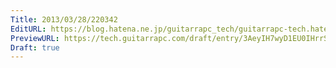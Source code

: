 ```yaml
---
Title: 2013/03/28/220342
EditURL: https://blog.hatena.ne.jp/guitarrapc_tech/guitarrapc-tech.hatenablog.com/atom/entry/6802418398340424028
PreviewURL: https://tech.guitarrapc.com/draft/entry/3AeyIH7wyD1EU0IHrrSdVrlEpe0
Draft: true
---
```


